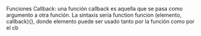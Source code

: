 Funciones Callback: una función callback es aquella que se pasa como argumento a otra función. La sintaxis seria function funcion (elemento, callback){}, donde elemento puede ser usado tanto por la función como por el cb